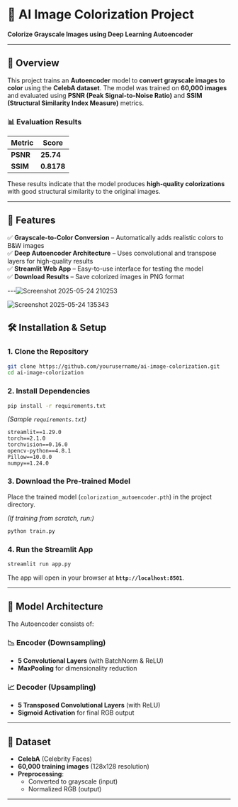 # **🎨 AI Image Colorization Project**  
**Colorize Grayscale Images using Deep Learning Autoencoder**  

---

## **📌 Overview**  
This project trains an **Autoencoder** model to **convert grayscale images to color** using the **CelebA dataset**. The model was trained on **60,000 images** and evaluated using **PSNR (Peak Signal-to-Noise Ratio)** and **SSIM (Structural Similarity Index Measure)** metrics.  

### **📊 Evaluation Results**  
| Metric | Score |
|--------|-------|
| **PSNR** | **25.74** |
| **SSIM** | **0.8178** |

These results indicate that the model produces **high-quality colorizations** with good structural similarity to the original images.

---

## **🚀 Features**  
✅ **Grayscale-to-Color Conversion** – Automatically adds realistic colors to B&W images  
✅ **Deep Autoencoder Architecture** – Uses convolutional and transpose layers for high-quality results  
✅ **Streamlit Web App** – Easy-to-use interface for testing the model  
✅ **Download Results** – Save colorized images in PNG format  

---![Screenshot 2025-05-24 210253](https://github.com/user-attachments/assets/5a7bbccf-923a-460b-b4c6-21c57a91a3e2)


  ![Screenshot 2025-05-24 135343](https://github.com/user-attachments/assets/fab8c653-9139-4a2d-a98f-8e1358004204)

## **🛠️ Installation & Setup**  

### **1. Clone the Repository**  
```bash
git clone https://github.com/yourusername/ai-image-colorization.git
cd ai-image-colorization
```

### **2. Install Dependencies**  
```bash
pip install -r requirements.txt
```
*(Sample `requirements.txt`)*  
```
streamlit==1.29.0
torch==2.1.0
torchvision==0.16.0
opencv-python==4.8.1
Pillow==10.0.0
numpy==1.24.0
```

### **3. Download the Pre-trained Model**  
Place the trained model (`colorization_autoencoder.pth`) in the project directory.  

*(If training from scratch, run:)*  
```bash
python train.py
```

### **4. Run the Streamlit App**  
```bash
streamlit run app.py
```
The app will open in your browser at **`http://localhost:8501`**.

---

## **🔧 Model Architecture**  
The Autoencoder consists of:  

### **📉 Encoder (Downsampling)**  
- **5 Convolutional Layers** (with BatchNorm & ReLU)  
- **MaxPooling** for dimensionality reduction  

### **📈 Decoder (Upsampling)**  
- **5 Transposed Convolutional Layers** (with ReLU)  
- **Sigmoid Activation** for final RGB output  

---

## **📂 Dataset**  
- **CelebA** (Celebrity Faces)  
- **60,000 training images** (128x128 resolution)  
- **Preprocessing**:  
  - Converted to grayscale (input)  
  - Normalized RGB (output)  

---


